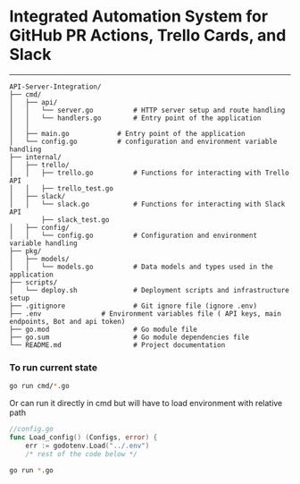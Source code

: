 # **Integrated Automation System for GitHub PR Actions, Trello Cards, and Slack**
-------------------------

```
API-Server-Integration/
├── cmd/
│   ├── api/
│   │   └── server.go          # HTTP server setup and route handling
│   │   └── handlers.go        # Entry point of the application
│   │ 
│   ├── main.go            # Entry point of the application
│   └── config.go          # configuration and environment variable handling 
├── internal/
│   ├── trello/
│   │   ├── trello.go          # Functions for interacting with Trello API
│   │   ├── trello_test.go      
│   ├── slack/
│   │   └── slack.go           # Functions for interacting with Slack API
        ├── slack_test.go 
│   ├── config/
│   │   └── config.go          # Configuration and environment variable handling
├── pkg/
│   ├── models/
│   │   └── models.go          # Data models and types used in the application
├── scripts/
│   └── deploy.sh              # Deployment scripts and infrastructure setup
├── .gitignore                 # Git ignore file (ignore .env)
├── .env               # Environment variables file ( API keys, main endpoints, Bot and api token)
├── go.mod                     # Go module file
├── go.sum                     # Go module dependencies file
└── README.md                  # Project documentation
```
### To run current state


```bash
go run cmd/*.go
```

Or can run it directly in cmd but will have to load environment with relative path

```go
//config.go
func Load_config() (Configs, error) {
	err := godotenv.Load("../.env")
    /* rest of the code below */
```

```bash
go run *.go
```
